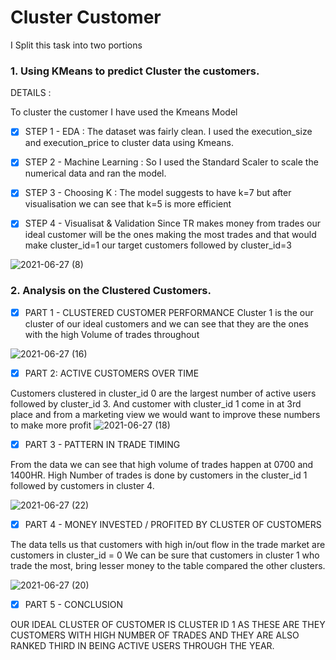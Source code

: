 # Cluster Customer

I Split this task into two portions 

### 1. Using KMeans to predict Cluster the customers. 

DETAILS : 

To cluster the customer I have used the Kmeans Model
- [X] STEP 1 - EDA : 
The dataset was fairly clean.
I used the execution_size and execution_price to cluster data using Kmeans.

- [X] STEP 2 - Machine Learning :
So I used the Standard Scaler to scale the numerical data and ran the model. 

- [X] STEP 3 - Choosing K :
The model suggests to have k=7 but after visualisation we can see that k=5 is more efficient

- [X] STEP 4 - Visualisat & Validation
Since TR makes money from trades our ideal customer will be the ones making the most trades and that would make cluster_id=1 our target customers followed by cluster_id=3 

![2021-06-27 (8)](https://user-images.githubusercontent.com/81169091/123558250-8c5df980-d795-11eb-9351-aeb5c49a59b0.png)

### 2. Analysis on the Clustered Customers.

- [X] PART 1 - CLUSTERED CUSTOMER PERFORMANCE 
Cluster 1 is the our cluster of our ideal customers and we can see that they are the ones with the high Volume of trades throughout 

![2021-06-27 (16)](https://user-images.githubusercontent.com/81169091/123558280-bfa08880-d795-11eb-8f46-da2a4decce26.png)

- [X] PART 2: ACTIVE CUSTOMERS OVER TIME

Customers clustered in cluster_id 0 are the largest number of active users followed by cluster_id 3.
And customer with cluster_id 1 come in at 3rd place and from a marketing view we would want to improve these numbers to make more profit
![2021-06-27 (18)](https://user-images.githubusercontent.com/81169091/123558309-e363ce80-d795-11eb-94c5-02515aa5881b.png)

- [X] PART 3 - PATTERN IN TRADE TIMING

From the data we can see that high volume of trades happen at 0700 and 1400HR.
High Number of trades is done by customers in the cluster_id 1 followed by customers in cluster 4. 

![2021-06-27 (22)](https://user-images.githubusercontent.com/81169091/123558340-f8406200-d795-11eb-89a6-bd286108202b.png)

- [X] PART 4 - MONEY INVESTED / PROFITED BY CLUSTER OF CUSTOMERS

The data tells us that customers with high in/out flow in the trade market are customers in cluster_id = 0
We can be sure that customers in cluster 1 who trade the most, bring lesser money to the table compared the other clusters. 

![2021-06-27 (20)](https://user-images.githubusercontent.com/81169091/123558362-10b07c80-d796-11eb-88cb-d677c456be91.png)

- [X] PART 5 - CONCLUSION 

OUR IDEAL CLUSTER OF CUSTOMER IS CLUSTER ID 1 AS THESE ARE THEY CUSTOMERS WITH HIGH NUMBER OF TRADES AND THEY ARE ALSO RANKED THIRD IN BEING ACTIVE USERS THROUGH THE YEAR.





